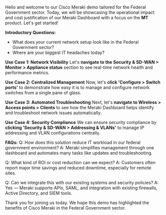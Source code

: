 Hello and welcome to our Cisco Meraki demo tailored for the Federal Government sector. Today, we will be showcasing the operational impact and cost justification of our Meraki Dashboard with a focus on the **MT** product. Let's get started!

**Introductory Questions:**
- What does your current network setup look like in the Federal Government sector?
- Where are your biggest IT headaches today?

**Use Case 1: Network Visibility**
Let's **navigate to the Security & SD-WAN > Monitor > Appliance status** section to see real-time network health and performance metrics.

**Use Case 2: Centralized Management**
Now, let's **click 'Configure > Switch ports'** to demonstrate how easy it is to manage and configure network switches from a single pane of glass.

**Use Case 3: Automated Troubleshooting**
Next, let's **navigate to Wireless > Access points > Clients** to see how the Meraki Dashboard helps identify and troubleshoot network issues automatically.

**Use Case 4: Security Compliance**
We can ensure security compliance by **clicking 'Security & SD-WAN > Addressing & VLANs'** to manage IP addressing and VLAN configurations centrally.

**FAQs:**
Q: How does this solution reduce IT workload in our federal government environment?
A: Meraki simplifies management through one dashboard and automates many tasks like updates and troubleshooting.

Q: What kind of ROI or cost reduction can we expect?
A: Customers often report major time savings and reduced downtime, especially for remote sites.

Q: Can we integrate this with our existing systems and security policies?
A: Yes — Meraki supports APIs, SAML, and integration with existing firewalls, Active Directory, and SIEM tools.

Thank you for joining us today. We hope this demo has highlighted the benefits of Cisco Meraki in the Federal Government sector.
